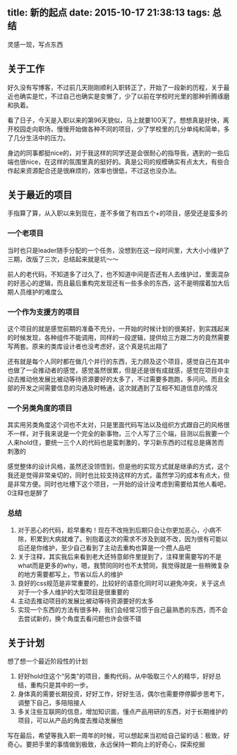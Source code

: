 title: 新的起点
date: 2015-10-17 21:38:13
tags: 总结
---

灵感一现，写点东西

<!--more-->


## 关于工作

好久没有写博客，不过前几天刚刚顺利入职转正了，开始了一段新的历程，关于最近也确实是忙，不过自己也确实是变懒了，少了以前在学校时光里的那种折腾琢磨和执着。

看了日子，今天是入职以来的第96天貌似，马上就要100天了。想想真是好快，离开校园走向职场，慢慢开始做各种不同的项目，少了学校里的几分单纯和简单，多了几分生活中的压力。

身边的同事都挺nice的，对于我这样的同学还是会很耐心的指导我，遇到的一些后端也很nice，在这样的氛围里真的挺好的。真是公司的规模确实有点太大，有些合作起来资源配合还是很麻烦的，效率也很低，不过这也没办法。

## 关于最近的项目

手指算了算，从入职以来到现在，差不多做了有四五个+的项目，感受还是蛮多的

### 一个老项目

当时也只是leader随手分配的一个任务，没想到在这一段时间里，大大小小维护了三期，改版了三次，总结起来就是坑～～

前人的老代码，不知道多了过久了，也不知道中间是否还有人去维护过，里面混杂的好恶心的逻辑，而且最后重构完发现还有一些多余的东西，这不是明摆着加大后期人员维护的难度么

### 一个作为支援方的项目

这个项目的就是感觉前期的准备不充分，一开始的时候计划的很美好，到实践起来的时候发现，各种组件不能调用，同样的一段逻辑，提供给三方跟二方的竟然需要写两套。原来的类库设计者也没考虑好，这个真是坑出翔了

还有就是每个人同时都在做几个并行的东西，无力顾及这个项目，感觉自己在其中也做了一会推动者的感觉，感觉虽然很累，但是还是很有成就感，感觉在项目中主动去推动他发展比被动等待资源要好的太多了，不过需要多跑跑，多问问。而且全部的开发之间需要信息的沟通及时畅通，这次就遇到了互相不知道信息的情况

### 一个另类角度的项目

其实用另类角度这个词也不太对，只是里面代码写法以及组织方式跟自己的风格很不一样，对于我来说是一个完全的新事物，三个人写了三个端，目测以后我要一个人来hold住，要统一三个人的代码也是蛮刺激的，学习新东西的过程总是痛苦而刺激的

感觉整体的设计风格，虽然还没领悟到，但是他的实现方式就是继承的方式，这个我还是觉得非常亲切的，同时也比较支持这样的方式，虽然学习的成本有点大，但是非常方便。同时也吐槽下这个项目，一开始的设计没考虑到需要给其他人看吧，0注释也是醉了

### 总结

1. 对于恶心的代码，趁早重构！现在不改拖到后期只会让你更加恶心，小病不除，积累到大病就难了。别抱着这次的需求不涉及到就不改，因为很有可能以后还是你维护，至少自己看到了主动去重构也算是一个攒人品吧
2. 关于注释，其实我后来看到老大还特意邮件里提到了，注释里需要写的不是what而是更多的why，嗯，我赞同同时也不太赞同，我觉得就是一些稍微复杂的地方需要都写上，节省以后人的维护
3. 良好的css规范是非常重要的，比较好的语意化同时可以避免冲突，关于这点对于一个多人维护的大型项目是很重要的
4. 主动去推动项目的发展比被动等待资源要好的太多
5. 实现一个东西的方法有很多种，我们会经常习惯于自己最熟悉的东西，而不会去尝试新的，换个角度去看问题也许会很不错


## 关于计划

想了想一个最近阶段性的计划

1. 好好hold住这个“另类”的项目，重构代码，从中吸取三个人的精华，好好总结，重构只是其中的一步。
2. 身体真的需要长期投资，好好工作，好好生活，偶尔也需要停停脚步思考下，调整下自己，多陪陪接人
3. 多关注些互联网的信息，增加知识面，懂点产品用研的东西，对于长期维护的项目，可以从产品的角度去推动发展他




写在最后，希望等我入职一周年的时候，可以想起来当初给自己留的话：极致，好奇心。要把手里的事情做到极致，永远保持一颗向上的好奇心，探索挖掘
